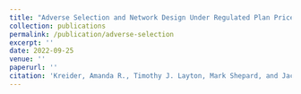 ```yaml
---
title: "Adverse Selection and Network Design Under Regulated Plan Prices: Evidence From Medicaid"
collection: publications
permalink: /publication/adverse-selection
excerpt: ''
date: 2022-09-25
venue: ''
paperurl: ''
citation: 'Kreider, Amanda R., Timothy J. Layton, Mark Shepard, and Jacob Wallace. 2022.  &quot;Adverse Selection and Network Design Under Regulated Plan Prices: Evidence From Medicaid.&quot; Working Paper. Harvard University.'
---
```



